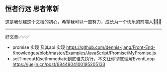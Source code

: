 ## 恒者行远 思者常新
这是我创建这个文档的初心，希望我可以一直努力，成长为一个快乐的前端人👩🏻‍💻
___
好文章✅✅✅
- promise 实现 及其api 实现 https://github.com/dennis-jiang/Front-End-Knowledges/blob/master/Examples/JavaScript/Promise/MyPromise.js
- setTimeout和setImmediate到底谁先执行，本文让你彻底理解EventLoop  https://juejin.cn/post/6844904100195205133
